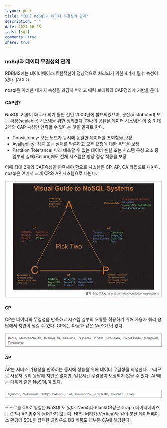 ```yaml
---
layout: post
title: "[DB] noSql과 데이터 무결성의 관계"
description: " "
date: 2021-06-28
tags: [sql]
comments: true
share: true
---
```



### noSql과 데이터 무결성의 관계

RDBMS에는 데이터베이스 트랜잭션이 정상적으로 처리되기 위한 4가지 필수 속성이 있다. (ACID)

nosql은 이러한 네가지 속성을 과감히 버리고 에릭 브레워의 CAP정리에 기반을 둔다.

#### CAP란?

NoSQL 기술이 화두가 되기 훨씬 전인 2000년에 발표되었으며, 분산(distributed) 또는 확장(scalable) 시스템을 위한 정리였다. 하나의 공유된 데이터 시스템은 이 중 최대 2개의 CAP 속성만 만족할 수 있다는 것을 골자로 한다.

- Consistency: 모든 노드가 동시에 동일한 데이터를 조회함을 보장
- Availability: 성공 또는 실패를 막론하고 모든 요청에 대한 응답을 보장
- Partition Tolerance: 미리 예측할 수 없는 데이터 손실 또는 시스템 구성 요소 중 일부의 실패(Failure)에도 전체 시스템은 항상 정상 작동을 보장

이때 최대 2개의 CAP속성을 만족해야 함으로 시스템은 CP, AP, CA 타입으로 나뉜다. nosql은 여기서 크게 CP와 AP 시스템으로 나뉜다.

<img src="./CA,CP,AP 분류.gif" />

#### CP

CP는 데이터의 무결성을 만족하고 시스템 일부의 오류를 허용하기 위해 사용자 쿼리 응답에서 지연이 생길 수 있다. CP에는 다음과 같은 NoSQL이 있다.

<img src="./CP분류.gif"/>

#### AP

AP는 서비스 가용성을 만족하는 동시에 성능을 위해 데이터 무결성을 희생한다. 그러므로 사용자 쿼리 응답에 지연은 없지만, 일정시간 무결성이 보장되지 않을 수 있다. AP에는 다음과 같은 NoSQL이 있다.

<img src="./AP분류.gif"/>

스스로를 CA로 일컫는 NoSQL도 있다. Neo4j나 FlockDB같은 Graph 데이터베이스는 CP나 AP 범주에 들어가지 않는다. HP의 버티카(Vertica)와 같이 분산 데이터베이스 환경에 SQL을 탑재한 클라우드 DB 제품도 대부분 CA에 해당한다.
